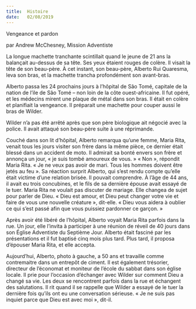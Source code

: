 ```yaml
---
title:  Histoire
date:   02/08/2019
---
```


Vengeance et pardon

par Andrew McChesney, Mission Adventiste

La longue machette tranchante scintillait quand le jeune de 21 ans la balançait au-dessus de sa tête. Ses yeux étaient rouges de colère. Il visait la tête de son beau-père. À cet instant, son beau-père, Alberto Rui Quaresma, leva son bras, et la machette trancha profondément son avant-bras.

Alberto passa les 24 prochains jours à l’hôpital de São Tomé, capitale de la nation de l’ile de São Tomé – non loin de la côte ouest-africaine. Il fut opéré, et les médecins mirent une plaque de métal dans son bras. Il était en colère et planifiait la vengeance. Il préparait une machette pour couper aussi le bras de Wilder.

Wilder n’a pas été arrêté après que son père biologique ait négocié avec la police. Il avait attaqué son beau-père suite à une réprimande.

Couché dans son lit d’hôpital, Alberto remarqua qu’une femme, Maria Rita, venait tous les jours visiter son frère dans la même pièce, ce dernier était blessé dans un accident de moto. Il admirait sa bonté envers son frère et annonça un jour, « je suis tombé amoureux de vous. » « Non », répondit Maria Rita. « Je ne veux pas avoir de mari. Tous les hommes doivent être jetés au feu ». Sa réaction surprit Alberto, qui s’est rendu compte qu’elle était victime d’une relation brisée. Il pouvait comprendre. À l’âge de 44 ans, il avait eu trois concubines, et le fils de sa dernière épouse avait essayé de le tuer. Maria Rita ne voulait pas discuter de mariage. Elle changea de sujet pour parler de Dieu. « Dieu est amour, et Dieu peut changer votre vie et faire de vous une nouvelle créature », dit-elle. « Dieu vous aidera à oublier ce qui s’est passé afin que vous puissiez pardonner ce garçon. »

Après avoir été libéré de l’hôpital, Alberto voyait Maria Rita parfois dans la rue. Un jour, elle l’invita à participer à une réunion de réveil de 40 jours dans son Église Adventiste du Septième Jour. Alberto était fasciné par les présentations et il fut baptisé cinq mois plus tard. Plus tard, il proposa d’épouser Maria Rita, et elle accepta.

Aujourd’hui, Alberto, photo à gauche, a 50 ans et travaille comme contremaitre dans un entrepôt de ciment. Il est également trésorier, directeur de l’économat et moniteur de l’école du sabbat dans son église locale. Il prie pour l’occasion d’échanger avec Wilder sur comment Dieu a changé sa vie. Les deux se rencontrent parfois dans la rue et échangent des salutations. Il rit quand il se rappelle que Wilder a essayé de le tuer la dernière fois qu’ils ont eu une conversation sérieuse. « Je ne suis pas inquiet parce que Dieu est avec moi », dit-il.